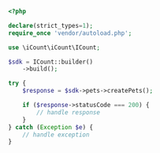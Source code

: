 <!-- Start SDK Example Usage -->


```php
<?php

declare(strict_types=1);
require_once 'vendor/autoload.php';

use \iCount\iCount\ICount;

$sdk = ICount::builder()
    ->build();

try {
    $response = $sdk->pets->createPets();

    if ($response->statusCode === 200) {
        // handle response
    }
} catch (Exception $e) {
    // handle exception
}
```
<!-- End SDK Example Usage -->